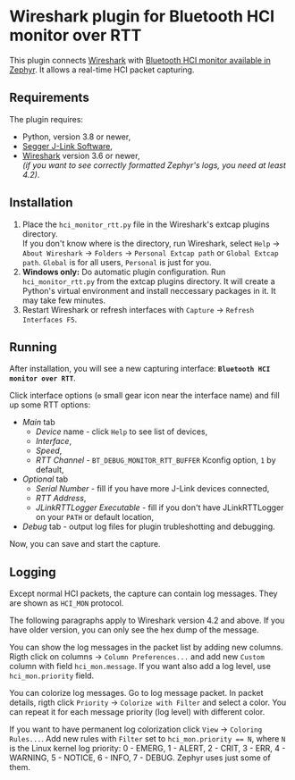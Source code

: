 # Wireshark plugin for Bluetooth HCI monitor over RTT

This plugin connects [Wireshark](https://www.wireshark.org/) with [Bluetooth HCI monitor available in Zephyr](https://docs.zephyrproject.org/latest/kconfig.html#CONFIG_BT_DEBUG_MONITOR_RTT).
It allows a real-time HCI packet capturing.

## Requirements

The plugin requires:
* Python, version 3.8 or newer,
* [Segger J-Link Software](https://www.segger.com/downloads/jlink/),
* [Wireshark](https://www.wireshark.org/) version 3.6 or newer,\
  *(if you want to see correctly formatted Zephyr's logs, you need at least 4.2)*.

## Installation

1. Place the `hci_monitor_rtt.py` file in the Wireshark's extcap plugins directory.\
   If you don't know where is the directory, run Wireshark, select `Help` → `About Wireshark` → `Folders` → `Personal Extcap path` or `Global Extcap path`.
   `Global` is for all users, `Personal` is just for you.
2. **Windows only:** Do automatic plugin configuration.
   Run `hci_monitor_rtt.py` from the extcap plugins directory.
   It will create a Python's virtual environment and install neccessary packages in it.
   It may take few minutes.
3. Restart Wireshark or refresh interfaces with `Capture` → `Refresh Interfaces F5`.

## Running

After installation, you will see a new capturing interface: **`Bluetooth HCI monitor over RTT`**.

Click interface options (**`⚙`** small gear icon near the interface name) and fill up some RTT options:
* *Main* tab
  * *Device* name - click `Help` to see list of devices,
  * *Interface*,
  * *Speed*,
  * *RTT Channel* - `BT_DEBUG_MONITOR_RTT_BUFFER` Kconfig option, `1` by default,
* *Optional* tab
  * *Serial Number* - fill if you have more J-Link devices connected,
  * *RTT Address*,
  * *JLinkRTTLogger Executable* - fill if you don't have JLinkRTTLogger on your `PATH` or default location,
* *Debug* tab - output log files for plugin trubleshotting and debugging.

Now, you can save and start the capture.

## Logging

Except normal HCI packets, the capture can contain log messages.
They are shown as `HCI_MON` protocol.

The following paragraphs apply to Wireshark version 4.2 and above. If you have older version, you can only see the hex dump of the message.

You can show the log messages in the packet list by adding new columns.
Rigth click on columns → `Column Preferences...` and add new `Custom` column with field `hci_mon.message`.
If you want also add a log level, use `hci_mon.priority` field.

You can colorize log messages.
Go to log message packet. In packet details, rigth click `Priority` → `Colorize with Filter` and select a color.
You can repeat it for each message priority (log level) with different color.

If you want to have permanent log colorization click `View` → `Coloring Rules...`.
Add new rules with `Filter` set to `hci_mon.priority == N`, where `N` is the Linux kernel log priority: 0 - EMERG, 1 - ALERT, 2 - CRIT, 3 - ERR, 4 - WARNING, 5 - NOTICE, 6 - INFO, 7 - DEBUG.
Zephyr uses just some of them.

